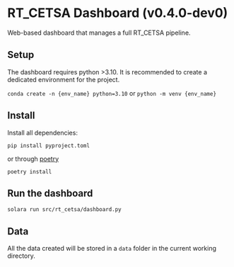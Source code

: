 # RT_CETSA Dashboard (v0.4.0-dev0)

Web-based dashboard that manages a full RT_CETSA pipeline.

## Setup

The dashboard requires python >3.10.
It is recommended to create a dedicated environment for the project.

```conda create -n {env_name} python=3.10``` or ```python -m venv {env_name}```

## Install

Install all dependencies:

```pip install pyproject.toml```

or through [poetry](https://python-poetry.org/docs/#installing-with-the-official-installer)

```poetry install```

## Run the dashboard

```solara run src/rt_cetsa/dashboard.py```

## Data

All the data created will be stored in a `data` folder in the current working directory.